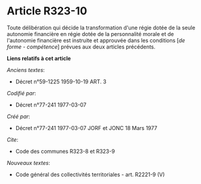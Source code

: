 # Article R323-10

Toute délibération qui décide la transformation d'une régie dotée de la seule autonomie financière en régie dotée de la
personnalité morale et de l'autonomie financière est instruite et approuvée dans les conditions [*de forme - compétence*]
prévues aux deux articles précédents.

**Liens relatifs à cet article**

_Anciens textes_:

  - Décret n°59-1225 1959-10-19 ART. 3

_Codifié par_:

  - Décret n°77-241 1977-03-07

_Créé par_:

  - Décret n°77-241 1977-03-07 JORF et JONC 18 Mars 1977

_Cite_:

  - Code des communes R323-8 et R323-9

_Nouveaux textes_:

  - Code général des collectivités territoriales - art. R2221-9 (V)
